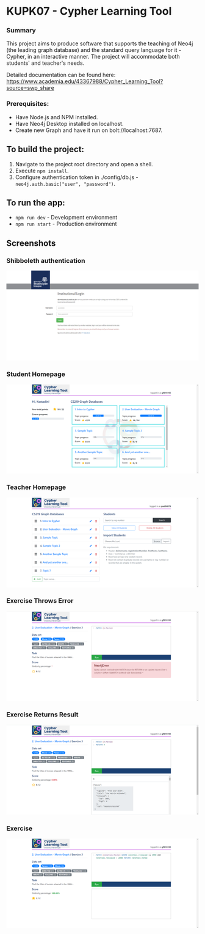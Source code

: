 # KUPK07 - Cypher Learning Tool

### Summary
This project aims to produce software that supports the teaching of Neo4j (the leading graph database) and the standard query language for it - Cypher, in an interactive manner. The project will accommodate both students' and teacher's needs.

Detailed documentation can be found here: 
https://www.academia.edu/43367988/Cypher_Learning_Tool?source=swp_share

### Prerequisites:
*  Have Node.js and NPM installed.
*  Have Neo4j Desktop installed on localhost.
*  Create new Graph and have it run on bolt://localhost:7687.

## To build the project:
1.  Navigate to the project root directory and open a shell.
2.  Execute `npm install`.
2.  Configure authentication token in ./config/db.js - `neo4j.auth.basic("user", "password")`.
	
## To run the app:
*  `npm run dev` - Development environment
*  `npm run start` - Production environment

## Screenshots

### Shibboleth authentication
<img src="public/img/1_log_in.png" alt="Shibboleth authentication">

### Student Homepage
<img src="public/img/2_home_student.png" alt="Student Homepage">

### Teacher Homepage
<img src="public/img/2_home_teacher.png" alt="Teacher Homepage">

### Exercise Throws Error
<img src="public/img/3_exercise_error.png" alt="Exercise Throws Error">

### Exercise Returns Result
<img src="public/img/4_exercise_result.png" alt="Exercise Returns Result">

### Exercise
<img src="public/img/5_exercise.png" alt="Exercise">